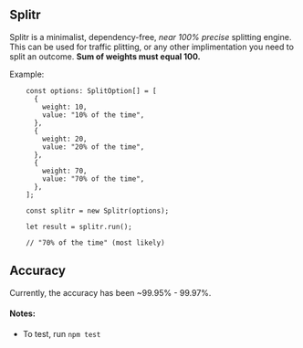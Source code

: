 ## Splitr

Splitr is a minimalist, dependency-free, _near 100% precise_ splitting engine. This can be used for traffic plitting, or any other implimentation you need to split an outcome. **Sum of weights must equal 100.**

Example:

```
    const options: SplitOption[] = [
      {
        weight: 10,
        value: "10% of the time",
      },
      {
        weight: 20,
        value: "20% of the time",
      },
      {
        weight: 70,
        value: "70% of the time",
      },
    ];

    const splitr = new Splitr(options);

    let result = splitr.run();

    // "70% of the time" (most likely)
```

## Accuracy

Currently, the accuracy has been ~99.95% - 99.97%.

#### Notes:

- To test, run `npm test`
